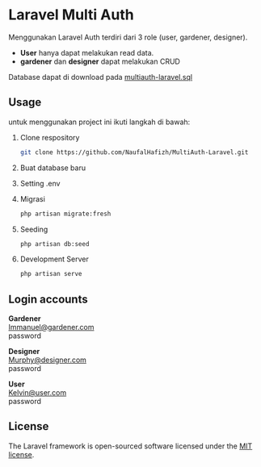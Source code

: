 # Laravel Multi Auth

Menggunakan Laravel Auth terdiri dari 3 role (user, gardener, designer).

- **User** hanya dapat melakukan read data.
- **gardener** dan **designer** dapat melakukan CRUD

Database dapat di download pada [multiauth-laravel.sql](https://github.com/NaufalHafizh/MultiAuth-Laravel/blob/91aa71fc42d89b6e636f3d6d56c8db99433d53b1/multiauth-laravel.sql)

## Usage

untuk menggunakan project ini ikuti langkah di bawah:

1. Clone respository

    ```bash
    git clone https://github.com/NaufalHafizh/MultiAuth-Laravel.git
    ```

2. Buat database baru
3. Setting .env
4. Migrasi

    ```bash
    php artisan migrate:fresh
    ```

5. Seeding

    ```bash
    php artisan db:seed
    ```

6. Development Server

    ```bash
    php artisan serve
    ```

## Login accounts

**Gardener** <br>
Immanuel@gardener.com <br>
password <br>

**Designer** <br>
Murphy@designer.com <br>
password <br>

**User** <br>
Kelvin@user.com <br>
password <br>

## License

The Laravel framework is open-sourced software licensed under the [MIT license](https://opensource.org/licenses/MIT).
